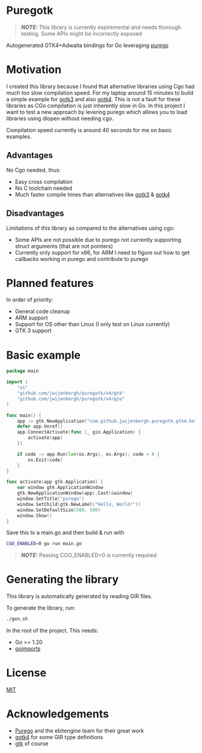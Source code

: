 # Puregotk

> **_NOTE:_**  This library is currently expiremental and needs thorough testing. Some APIs might be incorrectly exposed

Autogenerated GTK4+Adwaita bindings for Go leveraging [purego](https://github.com/ebitengine/purego)

# Motivation
I created this library because I found that alternative libraries using Cgo had much too slow compilation speed. For my laptop around 15 minutes to build a simple example for [gotk3](https://github.com/gotk3/gotk3) and also [gotk4](https://github.com/diamondburned/gotk4).
This is not a fault for these libraries as CGo compilation is just inherently slow in Go. In this project I want to test a new approach by levering purego which allows you to load libraries using dlopen without needing cgo.

Compilation speed currently is around 40 seconds for me on basic examples.

## Advantages

No Cgo needed, thus:
* Easy cross compilation
* No C toolchain needed
* Much faster compile times than alternatives like [gotk3](https://github.com/gotk3/gotk3) & [gotk4](https://github.com/diamondburned/gotk4)
  
## Disadvantages

Limitations of this library as compared to the alternatives using cgo:
* Some APIs are not possible due to purego not currently supporting struct arguments (that are not pointers)
* Currently only support for x86, for ARM I need to figure out how to get callbacks working in purego and contribute to purego

# Planned features
In order of priority:
* General code cleanup
* ARM support
* Support for OS other than Linux (I only test on Linux currently)
* GTK 3 support

# Basic example

```go
package main

import (
	"os"
	"github.com/jwijenbergh/puregotk/v4/gtk"
	"github.com/jwijenbergh/puregotk/v4/gio"
)

func main() {
	app := gtk.NewApplication("com.github.jwijenbergh.puregotk.gtk4.hello", gio.GApplicationFlagsNoneValue)
	defer app.Unref()
	app.ConnectActivate(func (_ gio.Application) {
		activate(app)
	})

	if code := app.Run(len(os.Args), os.Args); code > 0 {
		os.Exit(code)
	}
}

func activate(app gtk.Application) {
	var window gtk.ApplicationWindow
	gtk.NewApplicationWindow(app).Cast(&window)
	window.SetTitle("purego")
	window.SetChild(gtk.NewLabel("Hello, World!"))
	window.SetDefaultSize(500, 500)
	window.Show()
}
```

Save this to a main.go and then build & run with

```bash
CGO_ENABLED=0 go run main.go
```

> **_NOTE:_**  Passing CGO_ENABLED=0 is currently required

# Generating the library
This library is automatically generated by reading GIR files.

To generate the library, run:

```bash
./gen.sh
```

In the root of the project. This needs:

- Go >= 1.20
- [goimports](https://pkg.go.dev/golang.org/x/tools/cmd/goimports)

# License

[MIT](./LICENSE)

# Acknowledgements
* [Purego](https://github.com/ebitengine/purego) and the ebitengine team for their great work
* [gotk4](https://github.com/diamondburned/gotk4) for some GIR type definitions
* [gtk](https://gitlab.com/gnome/gtk) of course
